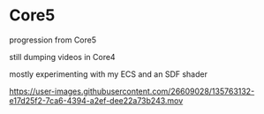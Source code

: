 # Core5
 progression from Core5


still dumping videos in Core4

mostly experimenting with my ECS and an SDF shader




https://user-images.githubusercontent.com/26609028/135763132-e17d25f2-7ca6-4394-a2ef-dee22a73b243.mov

